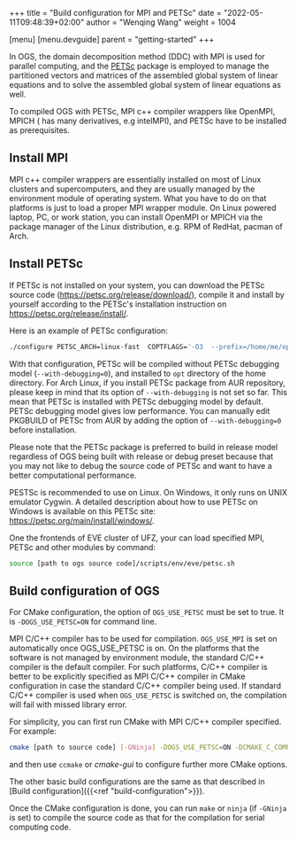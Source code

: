+++
title = "Build configuration for MPI and PETSc"
date = "2022-05-11T09:48:39+02:00"
author = "Wenqing Wang"
weight = 1004

[menu]
  [menu.devguide]
    parent = "getting-started"
+++

In OGS, the domain decomposition method (DDC) with MPI is used for parallel
 computing, and the [PETSc](https://petsc.org) package is employed to manage
 the partitioned vectors and matrices of the assembled global system of linear
 equations and to solve the assembled global system of linear equations as well.

To compiled OGS with PETSc, MPI c++ compiler wrappers like OpenMPI, MPICH (
has many derivatives, e.g intelMPI), and PETSc have to be installed as prerequisites.

## Install MPI

MPI c++ compiler wrappers are essentially installed on most of Linux clusters
 and supercomputers, and they are usually managed by the environment module of operating system.
What you have to do on that platforms is just to load a proper MPI wrapper module.
On Linux powered laptop, PC, or work station, you can install OpenMPI or MPICH via
 the package manager of the Linux distribution, e.g. RPM of RedHat, pacman of Arch.

## Install PETSc

If PETSc is not installed on your system, you can download the PETSc source code
 (<https://petsc.org/release/download/>), compile it
 and install by yourself according to the PETSc's installation instruction on
<https://petsc.org/release/install/>.

Here is an example of PETSc configuration:

```bash
./configure PETSC_ARCH=linux-fast  COPTFLAGS='-O3  --prefix=/home/me/opt/petsc --with-debugging=0 -march=native -mtune=native' CXXOPTFLAGS='-O3 -march=native -mtune=native' --with-cc=mpicc --with-cxx=mpicxx --with-fc=mpif90 --download-fblaslapack --download-metis --download-parmetis --download-superlu_dist --download-scalapack --download-mumps  --download-hypre --with-c2html=0  --with-cxx-dialect=C++11 --with-cuda=0`
```

With that configuration, PETSc will be compiled without PETSc debugging model (`--with-debugging=0`),
 and installed to `opt` directory of the home directory. For Arch Linux, if you
 install PETSc package from AUR repository, please keep in mind that
 its option of `--with-debugging` is not set so far. This mean that PETSc is installed
 with PETSc debugging model by default.
 PETSc debugging model gives low performance. You can manually edit PKGBUILD of PETSc from AUR by
 adding the option of `--with-debugging=0` before installation.

Please note that the PETSc package is preferred to build in release model regardless of
 OGS being built with release or debug preset because that you may not like to debug the
 source code of PETSc and want to have a better computational performance.

PESTSc is recommended to use on Linux. On Windows, it only runs on
 UNIX emulator Cygwin. A detailed description about how to use PETSc on Windows
  is available on this PETSc site: <https://petsc.org/main/install/windows/>.

One the frontends of EVE cluster of UFZ, your can load specified MPI, PETSc and
 other modules by command:

```bash
source [path to ogs source code]/scripts/env/eve/petsc.sh
```

## Build configuration of OGS

For CMake configuration, the option of `OGS_USE_PETSC` must be set to true.
 It is `-DOGS_USE_PETSC=ON` for command line.

MPI C/C++ compiler has to be used for compilation. `OGS_USE_MPI` is set
on automatically once OGS_USE_PETSC is on.  On the platforms that the
software is not managed by environment module, the standard C/C++ compiler
is the default compiler. For such platforms, C/C++ compiler is better to
 be explicitly specified as MPI C/C++ compiler in CMake configuration in case
 the standard C/C++ compiler being used. If standard C/C++ compiler is used
when `OGS_USE_PETSC` is switched on, the compilation will fail with missed
library error.

For simplicity, you can first run CMake with MPI C/C++ compiler specified. For example:

```bash
cmake [path to source code] [-GNinja] -DOGS_USE_PETSC=ON -DCMAKE_C_COMPILER=/usr/bin/mpicc -DCMAKE_CXX_COMPILER=/usr/bin/mpic++
```

and then use `ccmake` or *cmake-gui* to configure further more CMake options.

The other basic build configurations are the same as that described in [Build configuration]({{<ref
"build-configuration">}}).

Once the CMake configuration is done, you can run `make` or `ninja` (if `-GNinja` is set)
 to compile the source code as that for the compilation for serial computing code.
